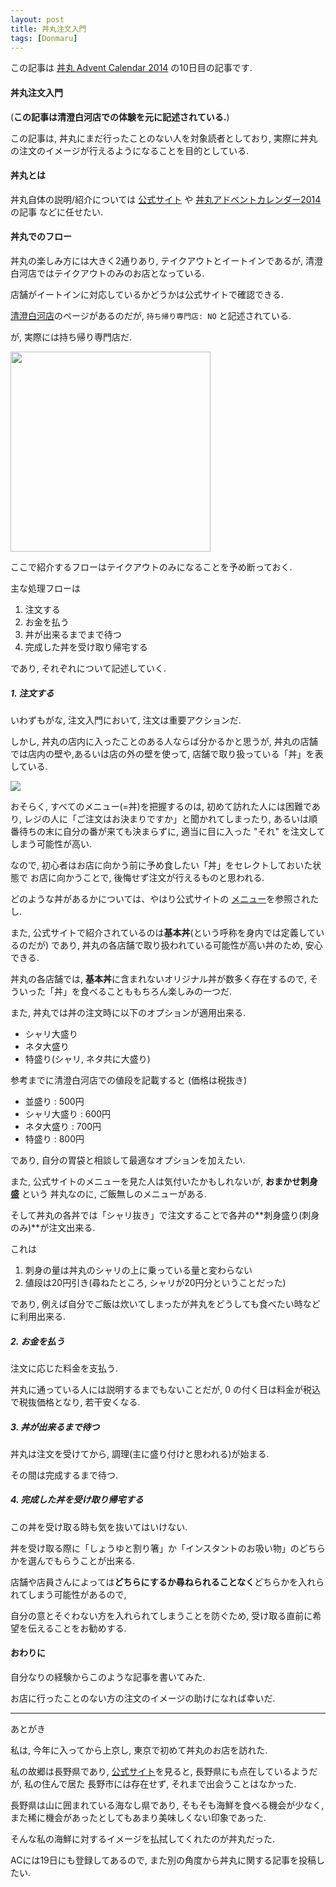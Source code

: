 ```yaml
---
layout: post
title: 丼丸注文入門
tags: [Donmaru]
---
```


この記事は [丼丸 Advent Calendar 2014](http://www.adventar.org/calendars/454) の10日目の記事です.

#### 丼丸注文入門

(**この記事は清澄白河店での体験を元に記述されている.**)

この記事は, 丼丸にまだ行ったことのない人を対象読者としており,
実際に丼丸の注文のイメージが行えるようになることを目的としている.

#### 丼丸とは

丼丸自体の説明/紹介については [公式サイト](http://sasafune.co.jp/) や
[丼丸アドベントカレンダー2014](http://www.adventar.org/calendars/454) の記事
などに任せたい.

#### 丼丸でのフロー

丼丸の楽しみ方には大きく2通りあり, テイクアウトとイートインであるが,
清澄白河店ではテイクアウトのみのお店となっている.

店舗がイートインに対応しているかどうかは公式サイトで確認できる.

[清澄白河店](http://sasafune.co.jp/archives/1337)のページがあるのだが,
`持ち帰り専門店: NO` と記述されている.

が, 実際には持ち帰り専門店だ.

<img src="{% asset_path kiyosumi.png %}" width="320px">

ここで紹介するフローはテイクアウトのみになることを予め断っておく.

主な処理フローは

1. 注文する
2. お金を払う
3. 丼が出来るまでまで待つ
4. 完成した丼を受け取り帰宅する

であり, それぞれについて記述していく.

##### 1. 注文する

いわずもがな, 注文入門において, 注文は重要アクションだ.

しかし, 丼丸の店内に入ったことのある人ならば分かるかと思うが,
丼丸の店舗では店内の壁や,あるいは店の外の壁を使って, 店舗で取り扱っている「丼」を表している.

<img src="{% asset_path menu.png %}">

おそらく, すべてのメニュー(=丼)を把握するのは, 初めて訪れた人には困難であり,
レジの人に「ご注文はお決まりですか」と聞かれてしまったり,
あるいは順番待ちの末に自分の番が来ても決まらずに, 適当に目に入った
"それ" を注文してしまう可能性が高い.

なので, 初心者はお店に向かう前に予め食したい「丼」をセレクトしておいた状態で
お店に向かうことで, 後悔せず注文が行えるものと思われる.

どのような丼があるかについては、やはり公式サイトの
[メニュー](http://sasafune.co.jp/menu)を参照されたし.

また, 公式サイトで紹介されているのは**基本丼**(という呼称を身内では定義しているのだが)
であり, 丼丸の各店舗で取り扱われている可能性が高い丼のため, 安心できる.

丼丸の各店舗では, **基本丼**に含まれないオリジナル丼が数多く存在するので,
そういった「丼」を食べることももちろん楽しみの一つだ.

また, 丼丸では丼の注文時に以下のオプションが適用出来る.

- シャリ大盛り
- ネタ大盛り
- 特盛り(シャリ, ネタ共に大盛り)

参考までに清澄白河店での値段を記載すると (価格は税抜き)

- 並盛り : 500円
- シャリ大盛り : 600円
- ネタ大盛り  : 700円
- 特盛り : 800円

であり, 自分の胃袋と相談して最適なオプションを加えたい.

また, 公式サイトのメニューを見た人は気付いたかもしれないが, **おまかせ刺身盛** という
丼丸なのに, ご飯無しのメニューがある.

そして丼丸の各丼では「シャリ抜き」で注文することで各丼の**刺身盛り(刺身のみ)**が注文出来る.

これは

1. 刺身の量は丼丸のシャリの上に乗っている量と変わらない
2. 値段は20円引き(尋ねたところ, シャリが20円分ということだった)

であり, 例えば自分でご飯は炊いてしまったが丼丸をどうしても食べたい時などに利用出来る.

##### 2. お金を払う

注文に応じた料金を支払う.

丼丸に通っている人には説明するまでもないことだが, 0 の付く日は料金が税込で税抜価格となり, 若干安くなる.

##### 3. 丼が出来るまで待つ

丼丸は注文を受けてから, 調理(主に盛り付けと思われる)が始まる.

その間は完成するまで待つ.

##### 4. 完成した丼を受け取り帰宅する

この丼を受け取る時も気を抜いてはいけない.

丼を受け取る際に「しょうゆと割り箸」か「インスタントのお吸い物」のどちらかを選んでもらうことが出来る.

店舗や店員さんによっては**どちらにするか尋ねられることなく**どちらかを入れられてしまう可能性があるので,

自分の意とそぐわない方を入れられてしまうことを防ぐため, 受け取る直前に希望を伝えることをお勧めする.

#### おわりに

自分なりの経験からこのような記事を書いてみた.

お店に行ったことのない方の注文のイメージの助けになれば幸いだ.

---

あとがき

私は, 今年に入ってから上京し, 東京で初めて丼丸のお店を訪れた.

私の故郷は長野県であり, [公式サイト](http://sasafune.co.jp/archives/category/area/naganoken)を見ると, 長野県にも点在しているようだが, 私の住んで居た
長野市には存在せず, それまで出会うことはなかった.

長野県は山に囲まれている海なし県であり, そもそも海鮮を食べる機会が少なく, また稀に機会があったとしてもあまり美味しくない印象であった.

そんな私の海鮮に対するイメージを払拭してくれたのが丼丸だった.

ACには19日にも登録してあるので, また別の角度から丼丸に関する記事を投稿したい.
